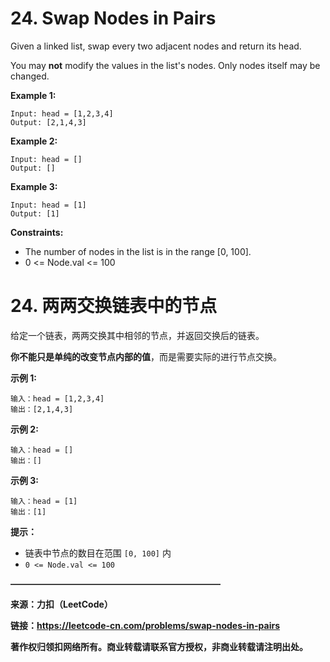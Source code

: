 # 24. Swap Nodes in Pairs

Given a linked list, swap every two adjacent nodes and return its head.

You may **not** modify the values in the list's nodes. Only nodes itself may be changed.

**Example 1:**

```
Input: head = [1,2,3,4]
Output: [2,1,4,3]
```

**Example 2:**

```
Input: head = []
Output: []
```

**Example 3:**

```
Input: head = [1]
Output: [1]
```

**Constraints:**

- The number of nodes in the list is in the range [0, 100].
- 0 <= Node.val <= 100

# 24. 两两交换链表中的节点

给定一个链表，两两交换其中相邻的节点，并返回交换后的链表。

**你不能只是单纯的改变节点内部的值**，而是需要实际的进行节点交换。

**示例 1:**

```
输入：head = [1,2,3,4]
输出：[2,1,4,3]
```

**示例 2:**

```
输入：head = []
输出：[]
```

**示例 3:**

```
输入：head = [1]
输出：[1]
```

**提示：**

- 链表中节点的数目在范围 `[0, 100]` 内
- `0 <= Node.val <= 100`

**————————————————————————**

**来源：力扣（LeetCode）**

**链接：https://leetcode-cn.com/problems/swap-nodes-in-pairs**

**著作权归领扣网络所有。商业转载请联系官方授权，非商业转载请注明出处。**

